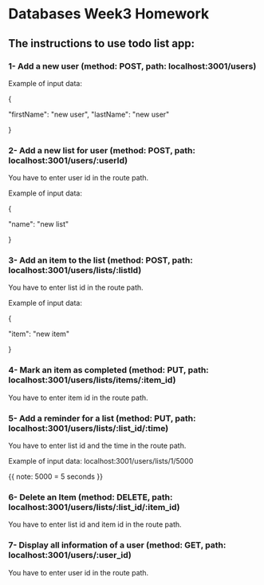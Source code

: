 # Databases Week3 Homework

## The instructions to use todo list app:

### 1- Add a new user (method: POST, path: localhost:3001/users)

Example of input data:

{

"firstName": "new user",
"lastName": "new user"

}

### 2- Add a new list for user (method: POST, path: localhost:3001/users/:userId)

You have to enter user id in the route path.

Example of input data:

{

"name": "new list"

}

### 3- Add an item to the list (method: POST, path: localhost:3001/users/lists/:listId)

You have to enter list id in the route path.

Example of input data:

{

"item": "new item"

}

### 4- Mark an item as completed (method: PUT, path: localhost:3001/users/lists/items/:item_id)

You have to enter item id in the route path.


### 5- Add a reminder for a list (method: PUT, path: localhost:3001/users/lists/:list_id/:time)

You have to enter list id and the time in the route path.

Example of input data:  localhost:3001/users/lists/1/5000

{{ note: 5000 = 5 seconds }}


### 6- Delete an Item (method: DELETE, path: localhost:3001/users/lists/:list_id/:item_id)

You have to enter list id and item id in the route path.


### 7- Display all information of a user (method: GET, path: localhost:3001/users/:user_id)

You have to enter user id in the route path.
